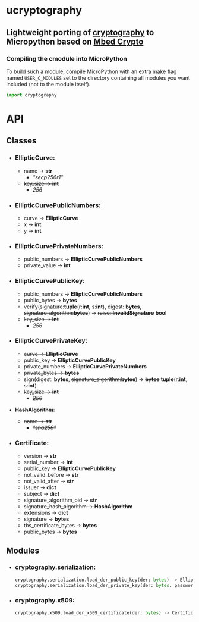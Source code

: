 # ucryptography

Lightweight porting of [cryptography](https://github.com/pyca/cryptography)  to Micropython based on [Mbed Crypto](https://github.com/ARMmbed/mbed-crypto/)
---------------

### Compiling the cmodule into MicroPython

To build such a module, compile MicroPython with an extra make flag named ```USER_C_MODULES``` set to the directory containing all modules you want included (not to the module itself).

```python
import cryptography
```

# API

## Classes
- ### **EllipticCurve**:
    - name -> **str**
        - _"secp256r1"_
    - ~~key_size -> **int**~~
        - ~~_256_~~

- ### **EllipticCurvePublicNumbers**:
    - curve -> **EllipticCurve**
    - x -> **int**
    - y -> **int**

- ### **EllipticCurvePrivateNumbers**:
    - public_numbers -> **EllipticCurvePublicNumbers**
    - private_value -> **int**

- ### **EllipticCurvePublicKey**:
    - public_numbers -> **EllipticCurvePublicNumbers**
    - public_bytes -> **bytes**
    - verify(signature:**tuple**(r:**int**, s:**int**), digest: **bytes**, ~~signature_algorithm:**bytes**~~) -> ~~raise: **InvalidSignature**~~ **bool**
    - ~~key_size -> **int**~~
        - ~~_256_~~

- ### **EllipticCurvePrivateKey**:
    - ~~curve -> **EllipticCurve**~~
    - public_key -> **EllipticCurvePublicKey**
    - private_numbers -> **EllipticCurvePrivateNumbers**
    - ~~private_bytes -> **bytes**~~
    - sign(digest: **bytes**, ~~signature_algorithm:**bytes**~~) -> ~~**bytes**~~ **tuple**(r:**int**, s:**int**)
    - ~~key_size -> **int**~~
        - ~~_256_~~

- ~~**HashAlgorithm**:~~
    - ~~name -> **str**~~
        - ~~_"sha256"_~~

- ### **Certificate**:
    - version -> **str**
    - serial_number -> **int**
    - public_key -> **EllipticCurvePublicKey**
    - not_valid_before -> **str**
    - not_valid_after -> **str**
    - issuer -> **dict**
    - subject -> **dict**
    - signature_algorithm_oid -> **str**
    - ~~signature_hash_algorithm -> **HashAlgorithm**~~
    - extensions -> **dict**
    - signature -> **bytes**
    - tbs_certificate_bytes -> **bytes**
    - public_bytes -> **bytes**

## Modules

- ### **cryptography.serialization**:
    ```python
    cryptography.serialization.load_der_public_key(der: bytes) -> EllipticCurvePublicKey
    cryptography.serialization.load_der_private_key(der: bytes, password: bytes) -> EllipticCurvePrivateKey
    ```
- ### **cryptography.x509**:
    ```python
    cryptography.x509.load_der_x509_certificate(der: bytes) -> Certificate
    ```
